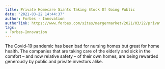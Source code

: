 ```yaml
---
title: Private Homecare Giants Taking Stock Of Going Public
date: "2021-03-22 14:44:37"
author: Forbes - Innovation
authorlink: https://www.forbes.com/sites/mergermarket/2021/03/22/private-homecare-giants-taking-stock-of-going-public/
tags:
- Forbes-Innovation
---
```

The Covid-19 pandemic has been bad for nursing homes but great for home health. The companies that are taking care of the elderly and sick in the comfort – and now relative safety – of their own homes, are being rewarded generously by public and private investors alike.